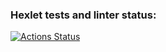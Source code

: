 ### Hexlet tests and linter status:
[![Actions Status](https://github.com/SerKonstantin/java-project-99/actions/workflows/hexlet-check.yml/badge.svg)](https://github.com/SerKonstantin/java-project-99/actions)